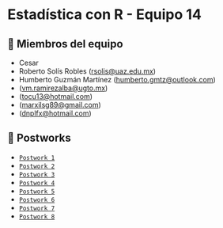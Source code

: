 # Estadística con R - Equipo 14

## :jigsaw: Miembros del equipo
 - Cesar
 - Roberto Solís Robles (rsolis@uaz.edu.mx)
 - Humberto Guzmán Martínez (humberto.gmtz@outlook.com)
 - (vm.ramirezalba@ugto.mx)
 - (tocu13@hotmail.com)
 - (marxilsg89@gmail.com)
 - (dnplfx@hotmail.com)
 

## :bookmark_tabs: Postworks
 
 - [`Postwork 1`](https://github.com/humbertogmtz/bedu-m2-r-team14/tree/main/Postwork-01)
 - [`Postwork 2`](https://github.com/humbertogmtz/bedu-m2-r-team14/tree/main/Postwork-02)
 - [`Postwork 3`](https://github.com/humbertogmtz/bedu-m2-r-team14/tree/main/Postwork-03)
 - [`Postwork 4`](https://github.com/humbertogmtz/bedu-m2-r-team14/tree/main/Postwork-04)
 - [`Postwork 5`](Postwork-05/Eq14_S5_Postwork.R)
 - [`Postwork 6`](Postwork-06/Readme.md)
 - [`Postwork 7`](Postwork-07/Readme.md)
 - [`Postwork 8`](Postwork-08/Readme.md)